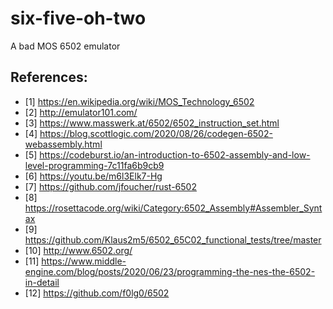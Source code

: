 # six-five-oh-two

A bad MOS 6502 emulator

## References:
* [1] https://en.wikipedia.org/wiki/MOS_Technology_6502
* [2] http://emulator101.com/
* [3] https://www.masswerk.at/6502/6502_instruction_set.html
* [4] https://blog.scottlogic.com/2020/08/26/codegen-6502-webassembly.html
* [5] https://codeburst.io/an-introduction-to-6502-assembly-and-low-level-programming-7c11fa6b9cb9
* [6] https://youtu.be/m6l3Elk7-Hg
* [7] https://github.com/jfoucher/rust-6502
* [8] https://rosettacode.org/wiki/Category:6502_Assembly#Assembler_Syntax
* [9] https://github.com/Klaus2m5/6502_65C02_functional_tests/tree/master
* [10] http://www.6502.org/
* [11] https://www.middle-engine.com/blog/posts/2020/06/23/programming-the-nes-the-6502-in-detail
* [12] https://github.com/f0lg0/6502